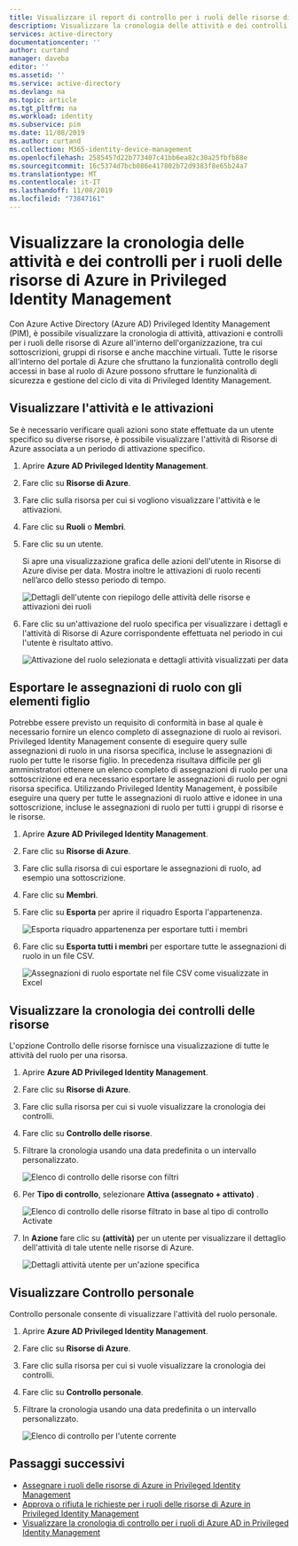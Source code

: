 ```yaml
---
title: Visualizzare il report di controllo per i ruoli delle risorse di Azure in PIM-Azure AD | Microsoft Docs
description: Visualizzare la cronologia delle attività e dei controlli per i ruoli delle risorse di Azure in Azure AD Privileged Identity Management (PIM).
services: active-directory
documentationcenter: ''
author: curtand
manager: daveba
editor: ''
ms.assetid: ''
ms.service: active-directory
ms.devlang: na
ms.topic: article
ms.tgt_pltfrm: na
ms.workload: identity
ms.subservice: pim
ms.date: 11/08/2019
ms.author: curtand
ms.collection: M365-identity-device-management
ms.openlocfilehash: 2585457d22b773407c41bb6ea82c30a25fbfb88e
ms.sourcegitcommit: 16c5374d7bcb086e417802b72d9383f8e65b24a7
ms.translationtype: MT
ms.contentlocale: it-IT
ms.lasthandoff: 11/08/2019
ms.locfileid: "73847161"
---
```

# <a name="view-activity-and-audit-history-for-azure-resource-roles-in-privileged-identity-management"></a>Visualizzare la cronologia delle attività e dei controlli per i ruoli delle risorse di Azure in Privileged Identity Management

Con Azure Active Directory (Azure AD) Privileged Identity Management (PIM), è possibile visualizzare la cronologia di attività, attivazioni e controlli per i ruoli delle risorse di Azure all'interno dell'organizzazione, tra cui sottoscrizioni, gruppi di risorse e anche macchine virtuali. Tutte le risorse all'interno del portale di Azure che sfruttano la funzionalità controllo degli accessi in base al ruolo di Azure possono sfruttare le funzionalità di sicurezza e gestione del ciclo di vita di Privileged Identity Management.

## <a name="view-activity-and-activations"></a>Visualizzare l'attività e le attivazioni

Se è necessario verificare quali azioni sono state effettuate da un utente specifico su diverse risorse, è possibile visualizzare l'attività di Risorse di Azure associata a un periodo di attivazione specifico.

1. Aprire **Azure AD Privileged Identity Management**.

1. Fare clic su **Risorse di Azure**.

1. Fare clic sulla risorsa per cui si vogliono visualizzare l'attività e le attivazioni.

1. Fare clic su **Ruoli** o **Membri**.

1. Fare clic su un utente.

    Si apre una visualizzazione grafica delle azioni dell'utente in Risorse di Azure divise per data. Mostra inoltre le attivazioni di ruolo recenti nell’arco dello stesso periodo di tempo.

    ![Dettagli dell'utente con riepilogo delle attività delle risorse e attivazioni dei ruoli](media/azure-pim-resource-rbac/rbac-user-details.png)

1. Fare clic su un'attivazione del ruolo specifica per visualizzare i dettagli e l'attività di Risorse di Azure corrispondente effettuata nel periodo in cui l'utente è risultato attivo.

    ![Attivazione del ruolo selezionata e dettagli attività visualizzati per data](media/azure-pim-resource-rbac/rbac-user-resource-activity.png)

## <a name="export-role-assignments-with-children"></a>Esportare le assegnazioni di ruolo con gli elementi figlio

Potrebbe essere previsto un requisito di conformità in base al quale è necessario fornire un elenco completo di assegnazione di ruolo ai revisori. Privileged Identity Management consente di eseguire query sulle assegnazioni di ruolo in una risorsa specifica, incluse le assegnazioni di ruolo per tutte le risorse figlio. In precedenza risultava difficile per gli amministratori ottenere un elenco completo di assegnazioni di ruolo per una sottoscrizione ed era necessario esportare le assegnazioni di ruolo per ogni risorsa specifica. Utilizzando Privileged Identity Management, è possibile eseguire una query per tutte le assegnazioni di ruolo attive e idonee in una sottoscrizione, incluse le assegnazioni di ruolo per tutti i gruppi di risorse e le risorse.

1. Aprire **Azure AD Privileged Identity Management**.

1. Fare clic su **Risorse di Azure**.

1. Fare clic sulla risorsa di cui esportare le assegnazioni di ruolo, ad esempio una sottoscrizione.

1. Fare clic su **Membri**.

1. Fare clic su **Esporta** per aprire il riquadro Esporta l'appartenenza.

    ![Esporta riquadro appartenenza per esportare tutti i membri](media/azure-pim-resource-rbac/export-membership.png)

1. Fare clic su **Esporta tutti i membri** per esportare tutte le assegnazioni di ruolo in un file CSV.

    ![Assegnazioni di ruolo esportate nel file CSV come visualizzate in Excel](media/azure-pim-resource-rbac/export-csv.png)

## <a name="view-resource-audit-history"></a>Visualizzare la cronologia dei controlli delle risorse

L'opzione Controllo delle risorse fornisce una visualizzazione di tutte le attività del ruolo per una risorsa.

1. Aprire **Azure AD Privileged Identity Management**.

1. Fare clic su **Risorse di Azure**.

1. Fare clic sulla risorsa per cui si vuole visualizzare la cronologia dei controlli.

1. Fare clic su **Controllo delle risorse**.

1. Filtrare la cronologia usando una data predefinita o un intervallo personalizzato.

    ![Elenco di controllo delle risorse con filtri](media/azure-pim-resource-rbac/rbac-resource-audit.png)

1. Per **Tipo di controllo**, selezionare **Attiva (assegnato + attivato)** .

    ![Elenco di controllo delle risorse filtrato in base al tipo di controllo Activate](media/azure-pim-resource-rbac/rbac-audit-activity.png)

1. In **Azione** fare clic su **(attività)** per un utente per visualizzare il dettaglio dell'attività di tale utente nelle risorse di Azure.

    ![Dettagli attività utente per un'azione specifica](media/azure-pim-resource-rbac/rbac-audit-activity-details.png)

## <a name="view-my-audit"></a>Visualizzare Controllo personale

Controllo personale consente di visualizzare l'attività del ruolo personale.

1. Aprire **Azure AD Privileged Identity Management**.

1. Fare clic su **Risorse di Azure**.

1. Fare clic sulla risorsa per cui si vuole visualizzare la cronologia dei controlli.

1. Fare clic su **Controllo personale**.

1. Filtrare la cronologia usando una data predefinita o un intervallo personalizzato.

    ![Elenco di controllo per l'utente corrente](media/azure-pim-resource-rbac/my-audit-time.png)

## <a name="next-steps"></a>Passaggi successivi

- [Assegnare i ruoli delle risorse di Azure in Privileged Identity Management](pim-resource-roles-assign-roles.md)
- [Approva o rifiuta le richieste per i ruoli delle risorse di Azure in Privileged Identity Management](pim-resource-roles-approval-workflow.md)
- [Visualizzare la cronologia di controllo per i ruoli di Azure AD in Privileged Identity Management](pim-how-to-use-audit-log.md)
